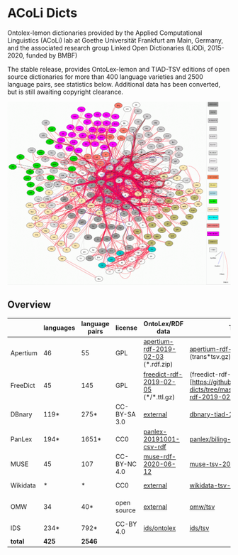 # ACoLi Dicts
Ontolex-lemon dictionaries provided by the Applied Computational Linguistics (ACoLi) lab at Goethe Universität Frankfurt am Main, Germany, and the associated research group Linked Open Dictionaries (LiODi, 2015-2020, funded by BMBF)

The stable release, provides OntoLex-lemon and TIAD-TSV editions of open source dictionaries for more than 400 language varieties and 2500 language pairs, see statistics below.
Additional data has been converted, but is still awaiting copyright clearance.

![dictionary graph](https://raw.githubusercontent.com/acoli-repo/acoli-dicts/master/stable/dicts-w-legend.gif "Dictionary graph")

## Overview
| &nbsp; | languages |  language pairs | license |  OntoLex/RDF data | TIAD/TSV data| comments |
|--|--|--|--|--|--|--|
|Apertium  | 46 | 55 | GPL | [apertium-rdf-2019-02-03](https://github.com/acoli-repo/acoli-dicts/tree/master/stable/apertium/apertium-rdf-2019-02-03) (*.rdf.zip) | [apertium-rdf-2019-02-03](https://github.com/acoli-repo/acoli-dicts/tree/master/stable/apertium/apertium-rdf-2019-02-03/) (trans*tsv.gz) | modeling based on http://linguistic.linkeddata.es/apertium/, designed for machine translation |
|FreeDict | 45 | 145 | GPL | [freedict-rdf-2019-02-05](https://github.com/acoli-repo/acoli-dicts/tree/master/stable/freedict/freedict-rdf-2019-02-05) (\*/*.ttl.gz) | (freedict-rdf-2019-02-05)[https://github.com/acoli-repo/acoli-dicts/tree/master/stable/freedict/freedict-rdf-2019-02-05] (\*/*.tsv.gz) | plain word lists, user-generated content |
|DBnary | 119* | 275* | CC-BY-SA 3.0 | [external](http://kaiko.getalp.org/) | [dbnary-tiad-2019-02-16](https://github.com/acoli-repo/acoli-dicts/tree/master/stable/dbnary/dbnary-tiad-2019-02-16) (\*.tsv.gz) | * counted only language pairs with >10k translations, user-generated content |
|PanLex | 194*| 1651*| CC0 | [panlex-20191001-csv-rdf](https://github.com/acoli-repo/acoli-dicts/tree/master/stable/panlex/panlex-20191001-csv-rdf) | [panlex/biling-tsv](https://github.com/acoli-repo/acoli-dicts/tree/master/stable/panlex/biling-tsv) | * only language pairs with >10k translations | 
|MUSE   | 45  | 107  | CC-BY-NC 4.0 | [muse-rdf-2020-06-12](muse/muse-rdf-2020-06-12) | [muse-tsv-2020-06-12](muse/muse-tsv-2020-06-12) | machine-generated, high-precision wordlist |
|Wikidata   | *  | *  | CC0 | [external](https://www.wikidata.org) | [wikidata-tsv-2020-06-24](wikidata/wikidata-tsv-2020-06-24) | * >400k translation pairs, > 90k language pairs, but very sparse  |
|OMW   | 34  | 40*  | open source | [external](http://compling.hss.ntu.edu.sg/omw/all+xml.zip) | [omw/tsv](omw/tsv) | * conservative estimate, restricted to combinations of OMW files with identical licenses |
| IDS  | 234* | 792* | CC-BY 4.0 | [ids/ontolex](ids/ontolex) | [ids/tsv](ids/tsv) | * counted only language pairs with >10k translations |
| **total** | **425** | **2546**
<!-- total numbers to be updated -->
